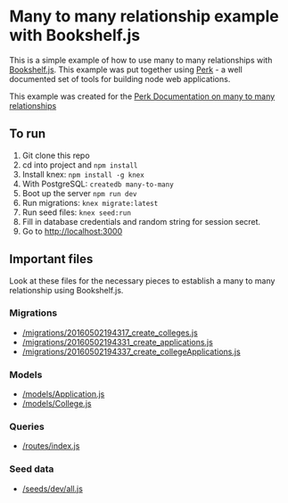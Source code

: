 # Many to many relationship example with Bookshelf.js

This is a simple example of how to use many to many relationships with [Bookshelf.js](http://bookshelfjs.org/). This example was put together using [Perk](http://perkframework.com) - a well documented set of tools for building node web applications.

This example was created for the [Perk Documentation on many to many relationships](http://perkframework.com/api/database.html#many-to-many)

## To run

1. Git clone this repo
1. cd into project and `npm install`
1. Install knex: `npm install -g knex`
1. With PostgreSQL: `createdb many-to-many`
1. Boot up the server `npm run dev`
1. Run migrations: `knex migrate:latest`
1. Run seed files: `knex seed:run`
1. Fill in database credentials and random string for session secret.
1. Go to [http://localhost:3000](http://localhost:3000)

## Important files

Look at these files for the necessary pieces to establish a many to many relationship using Bookshelf.js.

### Migrations

* [/migrations/20160502194317_create_colleges.js](/migrations/20160502194317_create_colleges.js)
* [/migrations/20160502194331_create_applications.js](/migrations/20160502194331_create_applications.js)
* [/migrations/20160502194337_create_collegeApplications.js](/migrations/20160502194337_create_collegeApplications.js)

### Models

* [/models/Application.js](/models/Application.js)
* [/models/College.js](/models/College.js)

### Queries

* [/routes/index.js](/routes/index.js)

### Seed data

* [/seeds/dev/all.js](/seeds/dev/all.js)
